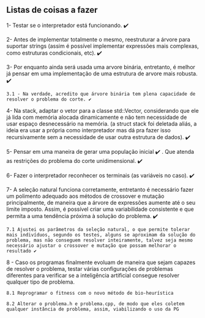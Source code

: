 ## Listas de coisas a fazer
1- Testar se o interpretador está funcionando. ✔️

2- Antes de implementar totalmente o mesmo, reestruturar a árvore para suportar strings (assim é possível implementar expressões mais complexas, como estruturas condicionais, etc). ✔️

3- Por enquanto ainda será usada uma arvore binária, entretanto, é melhor já pensar em uma implementação de uma estrutura de arvore mais robusta. ✔️ 

    3.1 - Na verdade, acredito que árvore binária tem plena capacidade de resolver o problema do corte. ✔️

4- Na stack, adaptar o vetor para a classe std::Vector, considerando que ele já lida com memória alocada dinamicamente e não tem necessidade de usar espaço desnecessário na memória. (a struct stack foi deletada aliás, a ideia era usar a própria como interpretador mas dá pra fazer isso recursivamente sem a necessidade de usar outra estrutura de dados). ✔️

5- Pensar em uma maneira de gerar uma população inicial ✔️ . Que atenda as restrições do problema do corte unidimensional. ✔️

6- Fazer o interpretador reconhecer os terminais (as variáveis no caso). ✔️ 

7- A seleção natural funciona corretamente, entretanto é necessário fazer um polimento adequado aos métodos de crossover e mutação principalmente, de maneira que a árvore de expressões aumente até o seu limite imposto. Assim, é possível criar uma variabilidade consistente e que permita a uma tendência próxima à solução do problema. ✔️

    7.1 Ajustei os parâmetros da seleção natural, o que permite tolerar mais indivíduos, segundo os testes, alguns se aproximam da solução do problema, mas não conseguem resolver inteiramente, talvez seja mesmo necessário ajustar o crossover e mutação que possam melhorar o resultado ✔️

8 - Caso os programas finalmente evoluam de maneira que sejam capazes de resolver o problema, testar várias configurações de problemas diferentes para verificar se a inteligência artificial consegue resolver qualquer tipo de problema.  

    8.1 Reprogramar o fitness com o novo método de bio-heurística 

    8.2 Alterar o problema.h e problema.cpp, de modo que eles coletem qualquer instância de problema, assim, viabilizando o uso da PG


